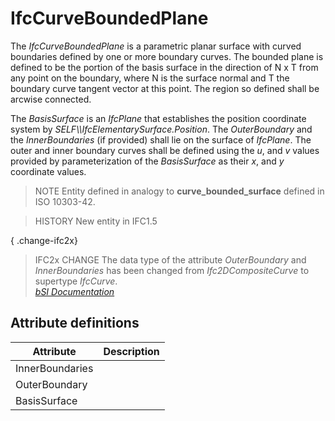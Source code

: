 IfcCurveBoundedPlane
====================
The _IfcCurveBoundedPlane_ is a parametric planar surface with curved
boundaries defined by one or more boundary curves. The bounded plane is
defined to be the portion of the basis surface in the direction of N x T from
any point on the boundary, where N is the surface normal and T the boundary
curve tangent vector at this point. The region so defined shall be arcwise
connected.  
  
The _BasisSurface_ is an _IfcPlane_ that establishes the position coordinate
system by _SELF\\\IfcElementarySurface.Position_. The _OuterBoundary_ and the
_InnerBoundaries_ (if provided) shall lie on the surface of _IfcPlane_. The
outer and inner boundary curves shall be defined using the _u_, and _v_ values
provided by parameterization of the _BasisSurface_ as their _x_, and _y_
coordinate values.  
  
> NOTE  Entity defined in analogy to **curve_bounded_surface** defined in ISO
> 10303-42.  
  
> HISTORY  New entity in IFC1.5  
  
{ .change-ifc2x}  
> IFC2x CHANGE  The data type of the attribute _OuterBoundary_ and
> _InnerBoundaries_ has been changed from _Ifc2DCompositeCurve_ to supertype
> _IfcCurve_.  
[ _bSI
Documentation_](https://standards.buildingsmart.org/IFC/DEV/IFC4_2/FINAL/HTML/schema/ifcgeometryresource/lexical/ifccurveboundedplane.htm)


Attribute definitions
---------------------
| Attribute       | Description   |
|-----------------|---------------|
| InnerBoundaries |               |
| OuterBoundary   |               |
| BasisSurface    |               |

